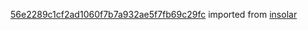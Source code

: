 [56e2289c1cf2ad1060f7b7a932ae5f7fb69c29fc](https://github.com/insolar/insolar/commit/56e2289c1cf2ad1060f7b7a932ae5f7fb69c29fc) imported from [insolar](https://github.com/insolar/insolar)
